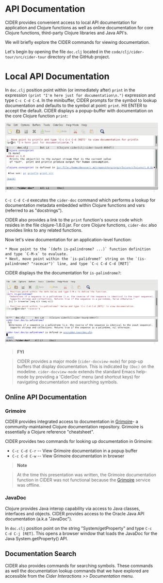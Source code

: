 # API Documentation

CIDER provides convenient access to local API documentation for application and Clojure functions as well as online documentation for core Clojure functions, third-party Clojure libraries and Java API's.

We will briefly explore the CIDER commands for viewing documentation.

Let's begin by opening the file `doc.clj` located in the `code/clj/cider-tour/src/cider-tour` directory of the GitHub project.


# Local API Documentation

In `doc.clj` position point within (or immediately after) `print` in the expression `(print "I'm here just for documentation\n.")` expression and type `C-c C-d C-d`. In the minibuffer, CIDER prompts for the symbol to lookup documentation and defaults to the symbol at point: `print`. Hit ENTER to accept the default. CIDER displays a popup-buffer with documentation on the core Clojure function `print`:

![Output](images/doc_println.jpg) 

`C-c C-d C-d` executes the `cider-doc` command which performs a lookup for documentation metadata embedded within Clojure functions and vars (referred to as "docstrings").

CIDER also provides a link to the `print` function's source code which resides in the file clojure-1.8.0.jar. For core Clojure functions, `cider-doc` also provides links to any related functions.

Now let's view documentation for an application-level function:

    * Move point to the `(defn is-palindrome? ...)` function definition and type `C-M-x` to evaluate.
    * Next, move point within the `is-palidrome?` string on the `(is-palindrome? "racecar")` line, and type `C-c C-d C-d [RET]`
    
CIDER displays the the documentation for `is-palindrome?`:

![Output](images/doc_palindrome.jpg) 

>**FYI**

> CIDER provides a major mode (`cider-docview-mode`) for pop-up buffers that display documentation. This is indicated by `(Doc)` on the modeline. `cider-docview-mode` extends the standard Emacs help-mode by providing a 'CiderDoc' menu (and shortcut keys) for navigating documentation and searching symbols.


## Online API Documentation

### Grimoire

CIDER provides integrated access to documentation in [Grimoire](http://www.conj.io)- a community-maintained Clojure documentation repository. Grimoire is essentially a Clojure reference "cheatsheet".

CIDER provides two commands for looking up documentation in Grimoire:

* `C-c C-d C-r` -- View Grimoire documentation in a popup buffer
* `C-c C-d C-w` -- View Grimoire documentation in browser

>**Note**

>At the time this presentation was written, the Grimoire documentation function in CIDER was not functional because the [Grimoire](http://www.conj.io) service was offline.

### JavaDoc

Clojure provides Java interop capability via access to Java classes, interfaces and  objects. CIDER provides access to the Oracle Java API documentation (a.k.a "JavaDoc").

In `doc.clj` position point on the string "System/getProperty" and type `C-c C-d C-j [RET]`. This opens a browser window that loads the JavaDoc for the Java System.getProperty() API.



## Documentation Search

CIDER also provides commands for searching symbols. These commands as well the documentation lookup commands that we have explored are accessible from the _Cider Interactions >> Documentation_ menu.

